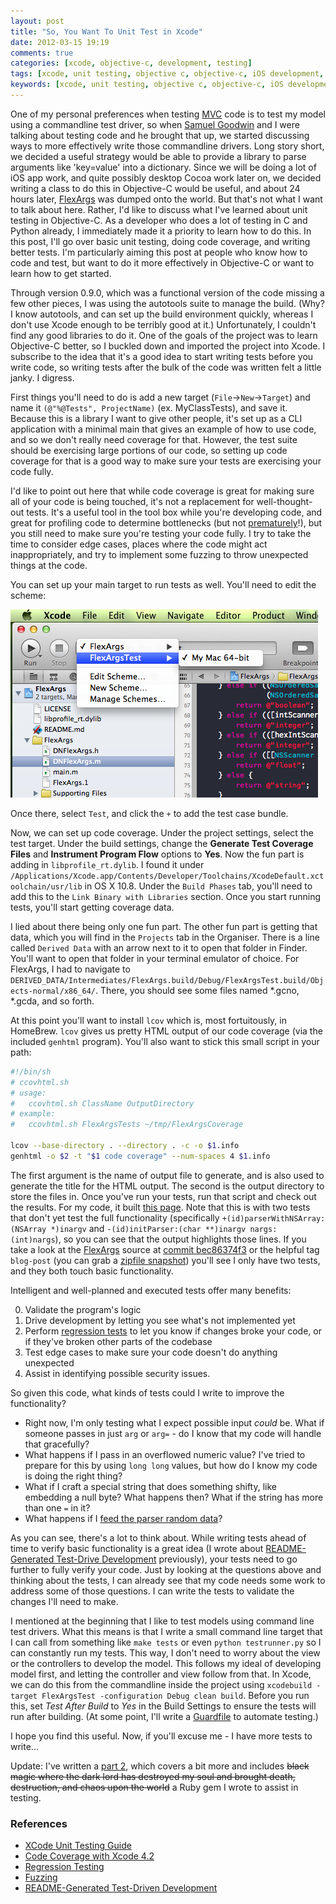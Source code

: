 ```yaml
---
layout: post
title: "So, You Want To Unit Test in Xcode"
date: 2012-03-15 19:19
comments: true
categories: [xcode, objective-c, development, testing]
tags: [xcode, unit testing, objective c, objective-c, iOS development, iOS unit testing, OCUnit, flexargs, guard-xcode, ruby-guard]
keywords: [xcode, unit testing, objective c, objective-c, iOS development, iOS unit testing, OCUnit, flexargs]
---
```


One of my personal preferences when testing 
[MVC](http://heim.ifi.uio.no/~trygver/themes/mvc/mvc-index.html) code is to 
test my model using a commandline test driver, so when 
[Samuel Goodwin](http://samuelgoodwin.tumblr.com)
and I were talking about testing code and he brought that up, we started
discussing ways to more effectively write those commandline drivers. Long story
short, we decided a useful strategy would be able to provide a library to parse
arguments like 'key=value' into a dictionary. Since we will be doing a lot of
iOS app work, and quite possibly desktop Cocoa work later on, we decided
writing a class to do this in Objective-C would be useful, and about 24 hours
later, [FlexArgs](https://github.com/kisom/flexargs/) was dumped onto the 
world. But that's not what I want to talk about here. Rather, I'd like to
discuss what I've learned about unit testing in Objective-C. As a developer
who does a lot of testing in C and Python already, I immediately made it a
priority to learn how to do this. In this post, I'll go over basic unit 
testing, doing code coverage, and writing better tests. I'm particularly
aiming this post at people who know how to code and test, but want to do it
more effectively in Objective-C or want to learn how to get started.

Through version 0.9.0, which was a functional version of the code missing a few
other pieces, I was using the autotools suite to manage the build. (Why? I know
autotools, and can set up the build environment quickly, whereas I don't use
Xcode enough to be terribly good at it.) Unfortunately, I couldn't find any 
good libraries to do it. One of the goals of the project was to learn Objective-C
better, so I buckled down and imported the project into Xcode. I subscribe to
the idea that it's a good idea to start writing tests before you write code,
so writing tests after the bulk of the code was written felt a little janky.
I digress. 

First things you'll need to do is add a new target (`File`->`New`->`Target`) 
and name it `(@"%@Tests", ProjectName)` (ex. MyClassTests), and save it.
Because this is a library I want to give other people, it's set up as a CLI
application with a minimal main that gives an example of how to use code, and
so we don't really need coverage for that. However, the test suite should be
exercising large portions of our code, so setting up code coverage for that is
a good way to make sure your tests are exercising your code fully. 

I'd like to point out here that while code coverage is great for making sure
all of your code is being touched, it's not a replacement for well-thought-out
tests. It's a useful tool in the tool box while you're developing code, and
great for profiling code to determine bottlenecks (but not
[prematurely](http://c2.com/cgi/wiki?PrematureOptimization)!), but you still
need to make sure you're testing your code fully. I try to take the time to 
consider edge cases, places where the code might act inappropriately, and try
to implement some fuzzing to throw unexpected things at the code. 

You can set up your main target to run tests as well. You'll need to 
edit the scheme:

![editing the scheme in xcode4](/img/unit_testing_xcode/xcode4_edit_scheme.png)

Once there, select `Test`, and click the `+` to add the test case bundle.

Now, we can set up code coverage. Under the project settings, select the test
target. Under the build settings, change the **Generate Test Coverage Files**
and **Instrument Program Flow** options to **Yes**. Now the fun part is adding
in `libprofile_rt.dylib`. I found it under 
`/Applications/Xcode.app/Contents/Developer/Toolchains/XcodeDefault.xctoolchain/usr/lib`
in OS X 10.8. Under the `Build Phases` tab, you'll need to add this to the 
`Link Binary with Libraries` section. Once you start running tests, you'll start
getting coverage data.

I lied about there being only one fun part. The other fun part is getting that
data, which you will find in the `Projects` tab in the Organiser. There is a
line called `Derived Data` with an arrow next to it to open that folder in
Finder. You'll want to open that folder in your terminal emulator of choice.
For FlexArgs, I had to navigate to 
`DERIVED_DATA/Intermediates/FlexArgs.build/Debug/FlexArgsTest.build/Objects-normal/x86_64/`.
There, you should see some files named *.gcno, *.gcda, and so forth. 

At this point you'll want to install `lcov` which is, most fortuitously, in
HomeBrew. `lcov` gives us pretty HTML output of our code coverage (via the
included `genhtml` program). You'll also want to stick this small script in 
your path:

```bash
#!/bin/sh
# ccovhtml.sh
# usage:
#   ccovhtml.sh ClassName OutputDirectory
# example:
#   ccovhtml.sh FlexArgsTests ~/tmp/FlexArgsCoverage

lcov --base-directory . --directory . -c -o $1.info
genhtml -o $2 -t "$1 code coverage" --num-spaces 4 $1.info
```

The first argument is the name of output file to generate, and is also used
to generate the title for the HTML output. The second is the output directory
to store the files in. Once you've run your tests, run that script and check
out the results. For my code, it built [this page](/downloads/FlexArgsCoverage/).
Note that this is with two tests that don't yet test the full functionality
(specifically `+(id)parserWithNSArray:(NSArray *)inargv` and
`-(id)initParser:(char **)inargv nargs:(int)nargs`), so you can see that the
output highlights those lines. If you take a look at the [FlexArgs](https://github.com/kisom/FlexArgs)
source at [commit bec86374f3](https://github.com/kisom/flexargs/tree/bec86374f3876e8a8c44a17849a3f49c76245d1e)
or the helpful tag `blog-post` (you can grab a [zipfile snapshot](https://github.com/kisom/flexargs/zipball/blog-post))
you'll see I only have two tests, and they both touch basic functionality.

Intelligent and well-planned and executed tests offer many benefits:

0. Validate the program's logic
0. Drive development by letting you see what's not implemented yet
0. Perform [regression tests](https://en.wikipedia.org/wiki/Regression_testing) 
to let you know if changes broke your code, or if they've broken other parts 
of the codebase
0. Test edge cases to make sure your code doesn't do anything unexpected
0. Assist in identifying possible security issues.

So given this code, what kinds of tests could I write to improve the functionality?

* Right now, I'm only testing what I expect possible input *could* be. What 
if someone passes in just `arg` or `arg=` - do I know that my code will handle
that gracefully?
* What happens if I pass in an overflowed numeric value? I've tried to prepare
for this by using `long long` values, but how do I know my code is doing the 
right thing?
* What if I craft a special string that does something shifty, like embedding 
a null byte? What happens then? What if the string has more than one `=` in it?
* What happens if I [feed the parser random data](http://pages.cs.wisc.edu/~bart/fuzz/)?

As you can see, there's a lot to think about. While writing tests ahead of time
to verify basic functionality is a great idea (I wrote about
[README-Generated Test-Drive Development](http://www.kyleisom.net/blog/2011/07/04/rgtdd/)
previously), your tests need to go further to fully verify your code. Just by 
looking at the questions above and thinking about the tests, I can already 
see that my code needs some work to address some of those questions. I can 
write the tests to validate the changes I'll need to make.

I mentioned at the beginning that I like to test models using command line
test drivers. What this means is that I write a small command line target that
I can call from something like `make tests` or even `python testrunner.py` so
I can constantly run my tests. This way, I don't need to worry about the view
or the controllers to develop the model. This follows my ideal of developing
model first, and letting the controller and view follow from that. In Xcode,
we can do this from the commandline inside the project using
`xcodebuild -target FlexArgsTest -configuration Debug clean build`. 
Before you run this, set *Test After Build* to *Yes* in the Build Settings
to ensure the tests will run after building. (At some point, I'll write a 
[Guardfile](https://github.com/guard/guard) to automate testing.)

I hope you find this useful. Now, if you'll excuse me - I have more tests to write...

Update: I've written a [part 2](/blog/2012/03/16/so-you-want-to-unit-test-in-xcode-part-2/),
which covers a bit more and includes <del>black magic where the dark lord has destroyed
my soul and brought death, destruction, and chaos upon the world</del> a Ruby
gem I wrote to assist in testing. 

### References

* [XCode Unit Testing Guide](https://developer.apple.com/library/mac/#documentation/DeveloperTools/Conceptual/UnitTesting/00-About_Unit_Testing/about.html)
* [Code Coverage with Xcode 4.2](http://www.infinite-loop.dk/blog/2011/12/code-coverage-with-xcode-4-2/)
* [Regression Testing](http://drdobbs.com/tools/206105233)
* [Fuzzing](http://pages.cs.wisc.edu/~bart/fuzz/)
* [README-Generated Test-Driven Development](http://www.kyleisom.net/blog/2011/07/04/rgtdd/)
